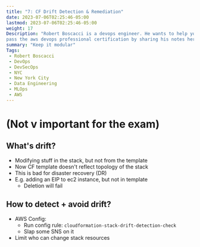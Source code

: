 ```yaml
---
title: "7: CF Drift Detection & Remediation"
date: 2023-07-06T02:25:46-05:00
lastmod: 2023-07-06T02:25:46-05:00
weight: 17
Description: "Robert Boscacci is a devops engineer. He wants to help you \
pass the aws devops professional certification by sharing his notes here." # Keep to 150-160 chars
summary: "Keep it modular"
Tags:
 - Robert Boscacci
 - DevOps
 - DevSecOps
 - NYC
 - New York City
 - Data Engineering
 - MLOps
 - AWS
---
```

# (Not v important for the exam)

## What's drift?
- Modifying stuff in the stack, but not from the template
- Now CF template doesn't reflect topology of the stack
- This is bad for disaster recovery (DR)
- E.g. adding an EIP to ec2 instance, but not in template
	- Deletion will fail

## How to detect + avoid drift?
- AWS Config:
	- Run config rule: `cloudformation-stack-drift-detection-check`
	- Slap some SNS on it
- Limit who can change stack resources